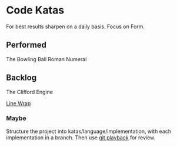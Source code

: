 # Code Katas

For best results sharpen on a daily basis. Focus on Form.

## Performed

The Bowling Ball
Roman Numeral

## Backlog

The Clifford Engine

[Line Wrap](http://thecleancoder.blogspot.co.uk/2010/10/craftsman-62-dark-path.html)

### Maybe

Structure the project into katas/language/implementation, with each implementation in a branch.
Then use [git playback](https://github.com/mmozuras/git-playback) for review.

